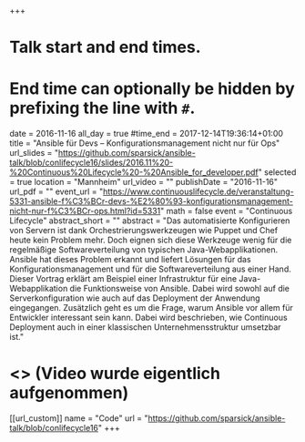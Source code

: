 +++
# Talk start and end times.
# End time can optionally be hidden by prefixing the line with `#`.
date = 2016-11-16
all_day = true
#time_end = 2017-12-14T19:36:14+01:00
title = "Ansible für Devs – Konfigurationsmanagement nicht nur für Ops"
url_slides = "https://github.com/sparsick/ansible-talk/blob/conlifecycle16/slides/2016.11%20-%20Continuous%20Lifecycle%20-%20Ansible_for_developer.pdf"
selected = true
location = "Mannheim"
url_video = ""
publishDate = "2016-11-16"
url_pdf = ""
event_url = "https://www.continuouslifecycle.de/veranstaltung-5331-ansible-f%C3%BCr-devs-%E2%80%93-konfigurationsmanagement-nicht-nur-f%C3%BCr-ops.html?id=5331"
math = false
event = "Continuous Lifecycle"
abstract_short = ""
abstract = "Das automatisierte Konfigurieren von Servern ist dank Orchestrierungswerkzeugen wie Puppet und Chef heute kein Problem mehr. Doch eignen sich diese Werkzeuge wenig für die regelmäßige Softwareverteilung von typischen Java-Webapplikationen. Ansible hat dieses Problem erkannt und liefert Lösungen für das Konfigurationsmanagement und für die Softwareverteilung aus einer Hand. Dieser Vortrag erklärt am Beispiel einer Infrastruktur für eine Java-Webapplikation die Funktionsweise von Ansible. Dabei wird sowohl auf die Serverkonfiguration wie auch auf das Deployment der Anwendung eingegangen. Zusätzlich geht es um die Frage, warum Ansible vor allem für Entwickler interessant sein kann. Dabei wird beschrieben, wie Continuous Deployment auch in einer klassischen Unternehmensstruktur umsetzbar ist."
# <> (Video wurde eigentlich aufgenommen)

[[url_custom]]
name = "Code"
url = "https://github.com/sparsick/ansible-talk/blob/conlifecycle16"
+++
